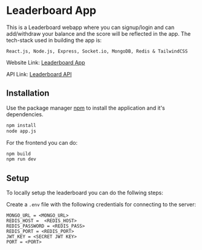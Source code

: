 # Leaderboard App

This is a Leaderboard webapp where you can signup/login and can add/withdraw your balance and the score will be reflected in the app.
The tech-stack used in building the app is:

```React.js, Node.js, Express, Socket.io, MongoDB, Redis & TailwindCSS```

Website Link: [Leaderboard App](https://fabulous-banoffee-68f1ea.netlify.app/)
                
API Link: [Leaderboard API](https://leaderboard-api-i94y.onrender.com)


## Installation

Use the package manager [npm](https://docs.npmjs.com/cli/v8/commands/npm-install) to install the application and it's dependencies.

```bash
npm install 
node app.js
```

For the frontend you can do:

```bash
npm build
npm run dev
```

## Setup

To locally setup the leaderboard you can do the follwing steps:

Create a ```.env``` file with the following credentials for connecting to the server:

```
MONGO_URL = <MONGO_URL>
REDIS_HOST =  <REDIS_HOST>
REDIS_PASSWORD = <REDIS_PASS>
REDIS_PORT = <REDIS_PORT>
JWT_KEY = <SECRET JWT KEY>
PORT = <PORT>
```





